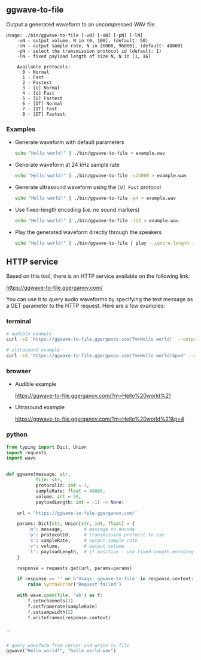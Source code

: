 ## ggwave-to-file

Output a generated waveform to an uncompressed WAV file.

```
Usage: ./bin/ggwave-to-file [-vN] [-sN] [-pN] [-lN]
    -vN - output volume, N in (0, 100], (default: 50)
    -sN - output sample rate, N in [6000, 96000], (default: 48000)
    -pN - select the transmission protocol id (default: 1)
    -lN - fixed payload length of size N, N in [1, 16]

    Available protocols:
      0 - Normal
      1 - Fast
      2 - Fastest
      3 - [U] Normal
      4 - [U] Fast
      5 - [U] Fastest
      6 - [DT] Normal
      7 - [DT] Fast
      8 - [DT] Fastest
```

### Examples

- Generate waveform with default parameters

  ```bash
  echo "Hello world!" | ./bin/ggwave-to-file > example.wav
  ```

- Generate waveform at 24 kHz sample rate

  ```bash
  echo "Hello world!" | ./bin/ggwave-to-file -s24000 > example.wav
  ```

- Generate ultrasound waveform using the `[U] Fast` protocol

  ```bash
  echo "Hello world!" | ./bin/ggwave-to-file -p4 > example.wav
  ```

- Use fixed-length encoding (i.e. no sound markers)

  ```bash
  echo "Hello world!" | ./bin/ggwave-to-file -l12 > example.wav
  ```

- Play the generated waveform directly through the speakers

  ```bash
  echo "Hello world!" | ./bin/ggwave-to-file | play --ignore-length -t wav -
  ```

## HTTP service

Based on this tool, there is an HTTP service available on the following link:

https://ggwave-to-file.ggerganov.com/

You can use it to query audio waveforms by specifying the text message as a GET parameter to the HTTP request. Here are a few examples:

### terminal

```bash
# audible example
curl -sS 'https://ggwave-to-file.ggerganov.com/?m=Hello world!' --output hello.wav

# ultrasound example
curl -sS 'https://ggwave-to-file.ggerganov.com/?m=Hello world!&p=4' --output hello.wav
```

### browser

- Audible example

  https://ggwave-to-file.ggerganov.com/?m=Hello%20world%21

- Ultrasound example

  https://ggwave-to-file.ggerganov.com/?m=Hello%20world%21&p=4


### python

```python
from typing import Dict, Union
import requests
import wave


def ggwave(message: str,
           file: str,
           protocolId: int = 1,
           sampleRate: float = 48000,
           volume: int = 50,
           payloadLength: int = -1) -> None:

    url = 'https://ggwave-to-file.ggerganov.com/'

    params: Dict[str, Union[str, int, float] = {
        'm': message,        # message to encode
        'p': protocolId,     # transmission protocol to use
        's': sampleRate,     # output sample rate
        'v': volume,         # output volume
        'l': payloadLength,  # if positive - use fixed-length encoding
    }

    response = requests.get(url, params=params)

    if response == '' or b'Usage: ggwave-to-file' in response.content:
        raise SyntaxError('Request failed')

    with wave.open(file, 'wb') as f:
        f.setnchannels(1)
        f.setframerate(sampleRate)
        f.setsampwidth(2)
        f.writeframes(response.context)

```

...

```python

# query waveform from server and write to file
ggwave("Hello world!", "hello_world.wav")


```
